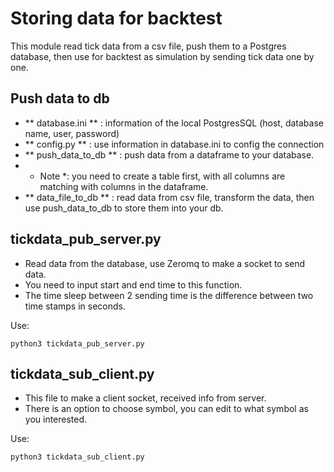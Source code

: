 # Storing data for backtest

This module read tick data from a csv file, push them to a Postgres database, then use for backtest as simulation by sending tick data one by one.

## Push data to db

- ** database.ini ** : information of the local PostgresSQL (host, database name, user, password)
- ** config.py ** : use information in database.ini to config the connection
- ** push_data_to_db ** : push data from a dataframe to your database.
- * Note *: you need to create a table first, with all columns are matching with columns in the dataframe.
- ** data_file_to_db ** : read data from csv file, transform the data, then use push_data_to_db to store them into your db.

## tickdata_pub_server.py

- Read data from the database, use Zeromq to make a socket to send data.
- You need to input start and end time to this function.
- The time sleep between 2 sending time is the difference between two time stamps in seconds.

Use:
```
python3 tickdata_pub_server.py
```

## tickdata_sub_client.py

- This file to make a client socket, received info from server.
- There is an option to choose symbol, you can edit to what symbol as you interested.

Use:
```
python3 tickdata_sub_client.py
```

